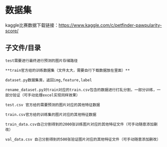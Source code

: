 # 数据集
kaggle比赛数据下载链接：https://www.kaggle.com/c/petfinder-pawpularity-score/
## 子文件/目录


	test需要进行最终进行预测的图片存储路径
	
	**train官方给的训练数据集（文件太大，需要自行下载数据放在里面）**
	
	dataset.py数据集类，返回img,feature,label
	
	rename_dataset.py对train对应的train.csv包含的数据进行打乱分割，一部分训练，一部分验证（可手动处理excel实现同样效果）
	
	test.csv 官方给的需要预测的图片对应的其他特征数据
	
	train.csv官方给的训练集的图片对应的其他特征数据
	
	train_data.csv自己分割得到的2000张训练图片对应的其他特征文件（可手动随意添加删改）
	
	val_data.csv 自己分割得到的500张验证图片对应的其他特征文件（可手动随意添加删改）
